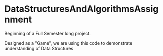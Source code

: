 # DataStructuresAndAlgorithmsAssignment

Beginning of a Full Semester long project.

Designed as a "Game", we are using this code to demonstrate understanding of Data Structures
